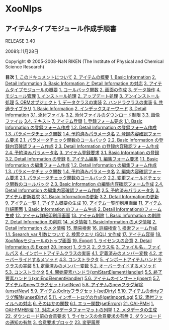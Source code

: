 # XooNIps

## アイテムタイプモジュール作成手順書

RELEASE 3.40

2008年11月28日

Copyright © 2005-2008-NaN RIKEN \(The Institute of Physical and Chemical Science Research\)

 **目次** [1. このドキュメントについて](https://github.com/XoopsDocs/xoonips-developerguide/tree/a6a58e91b3c2fbad05284b6a55d66570e12e94d6/en/book/itemtype0/md_files/intro.html) [2. アイテムの概要](https://github.com/XoopsDocs/xoonips-developerguide/tree/a6a58e91b3c2fbad05284b6a55d66570e12e94d6/en/book/itemtype0/md_files/item.html) [1. Basic Information](https://github.com/XoopsDocs/xoonips-developerguide/tree/a6a58e91b3c2fbad05284b6a55d66570e12e94d6/en/book/itemtype0/md_files/item.html#item.basicinfo) [2. Detail Information](https://github.com/XoopsDocs/xoonips-developerguide/tree/a6a58e91b3c2fbad05284b6a55d66570e12e94d6/en/book/itemtype0/md_files/item.html#item.detailinfo) [3. Basic Information と Detail Information の対応](https://github.com/XoopsDocs/xoonips-developerguide/tree/a6a58e91b3c2fbad05284b6a55d66570e12e94d6/en/book/itemtype0/md_files/item.html#item.basic-detail) [3. アイテムタイプモジュールの概要](https://github.com/XoopsDocs/xoonips-developerguide/tree/a6a58e91b3c2fbad05284b6a55d66570e12e94d6/en/book/itemtype0/md_files/itemtype.html) [1. コールバック関数](https://github.com/XoopsDocs/xoonips-developerguide/tree/a6a58e91b3c2fbad05284b6a55d66570e12e94d6/en/book/itemtype0/md_files/itemtype.html#itemtype.callback) [2. 画面の作成](https://github.com/XoopsDocs/xoonips-developerguide/tree/a6a58e91b3c2fbad05284b6a55d66570e12e94d6/en/book/itemtype0/md_files/itemtype.html#itemtype.view) [3. データ操作](https://github.com/XoopsDocs/xoonips-developerguide/tree/a6a58e91b3c2fbad05284b6a55d66570e12e94d6/en/book/itemtype0/md_files/itemtype.html#itemtype.op) [4. モジュール管理](https://github.com/XoopsDocs/xoonips-developerguide/tree/a6a58e91b3c2fbad05284b6a55d66570e12e94d6/en/book/itemtype0/md_files/module.html) [1. インストール処理](https://github.com/XoopsDocs/xoonips-developerguide/tree/a6a58e91b3c2fbad05284b6a55d66570e12e94d6/en/book/itemtype0/md_files/module.html#module.install) [2. アップデート処理](https://github.com/XoopsDocs/xoonips-developerguide/tree/a6a58e91b3c2fbad05284b6a55d66570e12e94d6/en/book/itemtype0/md_files/module.html#module.update) [3. アンインストール処理](https://github.com/XoopsDocs/xoonips-developerguide/tree/a6a58e91b3c2fbad05284b6a55d66570e12e94d6/en/book/itemtype0/md_files/module.html#module.uninstall) [5. ORMオブジェクト](https://github.com/XoopsDocs/xoonips-developerguide/tree/a6a58e91b3c2fbad05284b6a55d66570e12e94d6/en/book/itemtype0/md_files/orm.html) [1. データクラスの実装](https://github.com/XoopsDocs/xoonips-developerguide/tree/a6a58e91b3c2fbad05284b6a55d66570e12e94d6/en/book/itemtype0/md_files/orm.html#orm.dataclass) [2. ハンドラクラスの実装](https://github.com/XoopsDocs/xoonips-developerguide/tree/a6a58e91b3c2fbad05284b6a55d66570e12e94d6/en/book/itemtype0/md_files/orm.html#orm.handlerclass) [6. 共通ライブラリ](https://github.com/XoopsDocs/xoonips-developerguide/tree/a6a58e91b3c2fbad05284b6a55d66570e12e94d6/en/book/itemtype0/md_files/commonlib.html) [1. Basic Information](https://github.com/XoopsDocs/xoonips-developerguide/tree/a6a58e91b3c2fbad05284b6a55d66570e12e94d6/en/book/itemtype0/md_files/commonlib.html#commonlib.basic) [2. インデックスキーワード](https://github.com/XoopsDocs/xoonips-developerguide/tree/a6a58e91b3c2fbad05284b6a55d66570e12e94d6/en/book/itemtype0/md_files/commonlib.html#comomnlib.indexkeyword) [3. Detail Information](https://github.com/XoopsDocs/xoonips-developerguide/tree/a6a58e91b3c2fbad05284b6a55d66570e12e94d6/en/book/itemtype0/md_files/commonlib.html#commonlib.detail) [3.1. 添付ファイル](https://github.com/XoopsDocs/xoonips-developerguide/tree/a6a58e91b3c2fbad05284b6a55d66570e12e94d6/en/book/itemtype0/md_files/commonlib.html#commonlib.detail.attachment) [3.2. 添付ファイルのダウンロード制限](https://github.com/XoopsDocs/xoonips-developerguide/tree/a6a58e91b3c2fbad05284b6a55d66570e12e94d6/en/book/itemtype0/md_files/commonlib.html#commonlib.detail.attachment_dl_limit) [3.3. 画像ファイル](https://github.com/XoopsDocs/xoonips-developerguide/tree/a6a58e91b3c2fbad05284b6a55d66570e12e94d6/en/book/itemtype0/md_files/commonlib.html#commonlib.detail.imagefile) [3.4. テキスト](https://github.com/XoopsDocs/xoonips-developerguide/tree/a6a58e91b3c2fbad05284b6a55d66570e12e94d6/en/book/itemtype0/md_files/commonlib.html#commonlib.detail.text) [7. アイテム登録](https://github.com/XoopsDocs/xoonips-developerguide/tree/a6a58e91b3c2fbad05284b6a55d66570e12e94d6/en/book/itemtype0/md_files/register.html) [1. 登録フォーム要求](https://github.com/XoopsDocs/xoonips-developerguide/tree/a6a58e91b3c2fbad05284b6a55d66570e12e94d6/en/book/itemtype0/md_files/register.html#register.form) [1.1. Basic Information の登録フォーム作成](https://github.com/XoopsDocs/xoonips-developerguide/tree/a6a58e91b3c2fbad05284b6a55d66570e12e94d6/en/book/itemtype0/md_files/register.html#register.form.basic) [1.2. Detail Information の登録フォーム作成](https://github.com/XoopsDocs/xoonips-developerguide/tree/a6a58e91b3c2fbad05284b6a55d66570e12e94d6/en/book/itemtype0/md_files/register.html#register.form.detail) [1.3. パラメータチェック関数](https://github.com/XoopsDocs/xoonips-developerguide/tree/a6a58e91b3c2fbad05284b6a55d66570e12e94d6/en/book/itemtype0/md_files/register.html#register.form.paramcheck) [1.4. 予約済みパラメータ名](https://github.com/XoopsDocs/xoonips-developerguide/tree/a6a58e91b3c2fbad05284b6a55d66570e12e94d6/en/book/itemtype0/md_files/register.html#register.form.reservedparam) [2. 登録内容確認フォーム要求](https://github.com/XoopsDocs/xoonips-developerguide/tree/a6a58e91b3c2fbad05284b6a55d66570e12e94d6/en/book/itemtype0/md_files/register.html#register.confirm) [2.1. パラメータチェック関数のコールバック](https://github.com/XoopsDocs/xoonips-developerguide/tree/a6a58e91b3c2fbad05284b6a55d66570e12e94d6/en/book/itemtype0/md_files/register.html#register.confirm.callback) [2.2. Basic Information の登録内容確認フォーム作成](https://github.com/XoopsDocs/xoonips-developerguide/tree/a6a58e91b3c2fbad05284b6a55d66570e12e94d6/en/book/itemtype0/md_files/register.html#register.confirm.basic) [2.3. Detail Information の登録内容確認フォーム作成](https://github.com/XoopsDocs/xoonips-developerguide/tree/a6a58e91b3c2fbad05284b6a55d66570e12e94d6/en/book/itemtype0/md_files/register.html#register.confirm.detail) [2.4. 予約済みパラメータ名](https://github.com/XoopsDocs/xoonips-developerguide/tree/a6a58e91b3c2fbad05284b6a55d66570e12e94d6/en/book/itemtype0/md_files/register.html#register.confirm.reservedparam) [3. アイテム登録要求](https://github.com/XoopsDocs/xoonips-developerguide/tree/a6a58e91b3c2fbad05284b6a55d66570e12e94d6/en/book/itemtype0/md_files/register.html#register.query) [3.1. Basic Information の登録](https://github.com/XoopsDocs/xoonips-developerguide/tree/a6a58e91b3c2fbad05284b6a55d66570e12e94d6/en/book/itemtype0/md_files/register.html#register.query.basic) [3.2. Detail Information の登録](https://github.com/XoopsDocs/xoonips-developerguide/tree/a6a58e91b3c2fbad05284b6a55d66570e12e94d6/en/book/itemtype0/md_files/register.html#register.query.detail) [8. アイテム編集](https://github.com/XoopsDocs/xoonips-developerguide/tree/a6a58e91b3c2fbad05284b6a55d66570e12e94d6/en/book/itemtype0/md_files/edit.html) [1. 編集フォーム要求](https://github.com/XoopsDocs/xoonips-developerguide/tree/a6a58e91b3c2fbad05284b6a55d66570e12e94d6/en/book/itemtype0/md_files/edit.html#edit.form) [1.1. Basic Information の編集フォーム作成](https://github.com/XoopsDocs/xoonips-developerguide/tree/a6a58e91b3c2fbad05284b6a55d66570e12e94d6/en/book/itemtype0/md_files/edit.html#edit.form.basic) [1.2. Detail Information の編集フォーム作成](https://github.com/XoopsDocs/xoonips-developerguide/tree/a6a58e91b3c2fbad05284b6a55d66570e12e94d6/en/book/itemtype0/md_files/edit.html#edit.form.detail) [1.3. パラメータチェック関数](https://github.com/XoopsDocs/xoonips-developerguide/tree/a6a58e91b3c2fbad05284b6a55d66570e12e94d6/en/book/itemtype0/md_files/edit.html#edit.form.paramcheck) [1.4. 予約済みパラメータ名](https://github.com/XoopsDocs/xoonips-developerguide/tree/a6a58e91b3c2fbad05284b6a55d66570e12e94d6/en/book/itemtype0/md_files/edit.html#edit.form.reservedparam) [2. 編集内容確認フォーム要求](https://github.com/XoopsDocs/xoonips-developerguide/tree/a6a58e91b3c2fbad05284b6a55d66570e12e94d6/en/book/itemtype0/md_files/edit.html#edit.confirm) [2.1. パラメータチェック関数のコールバック](https://github.com/XoopsDocs/xoonips-developerguide/tree/a6a58e91b3c2fbad05284b6a55d66570e12e94d6/en/book/itemtype0/md_files/edit.html#edit.confirm.callback) [2.2. 変更フィールドチェック関数のコールバック](https://github.com/XoopsDocs/xoonips-developerguide/tree/a6a58e91b3c2fbad05284b6a55d66570e12e94d6/en/book/itemtype0/md_files/edit.html#edit.confirm.modifedfilds) [2.3. Basic Information の編集内容確認フォーム作成](https://github.com/XoopsDocs/xoonips-developerguide/tree/a6a58e91b3c2fbad05284b6a55d66570e12e94d6/en/book/itemtype0/md_files/edit.html#edit.confirm.basic) [2.4. Detail Information の編集内容確認フォーム作成](https://github.com/XoopsDocs/xoonips-developerguide/tree/a6a58e91b3c2fbad05284b6a55d66570e12e94d6/en/book/itemtype0/md_files/edit.html#edit.confirm.detail) [2.5. 予約済みパラメータ名](https://github.com/XoopsDocs/xoonips-developerguide/tree/a6a58e91b3c2fbad05284b6a55d66570e12e94d6/en/book/itemtype0/md_files/edit.html#edit.confirm.reservedparam) [3. アイテム更新要求](https://github.com/XoopsDocs/xoonips-developerguide/tree/a6a58e91b3c2fbad05284b6a55d66570e12e94d6/en/book/itemtype0/md_files/edit.html#edit.query) [3.1. Basic Informationの更新](https://github.com/XoopsDocs/xoonips-developerguide/tree/a6a58e91b3c2fbad05284b6a55d66570e12e94d6/en/book/itemtype0/md_files/edit.html#edit.query.basic) [3.2. Detail Informationの更新](https://github.com/XoopsDocs/xoonips-developerguide/tree/a6a58e91b3c2fbad05284b6a55d66570e12e94d6/en/book/itemtype0/md_files/edit.html#edit.query.detail) [9. アイテム一覧](https://github.com/XoopsDocs/xoonips-developerguide/tree/a6a58e91b3c2fbad05284b6a55d66570e12e94d6/en/book/itemtype0/md_files/list.html) [1. アイテム概要の生成](https://github.com/XoopsDocs/xoonips-developerguide/tree/a6a58e91b3c2fbad05284b6a55d66570e12e94d6/en/book/itemtype0/md_files/list.html#list.summary) [10. アイテム一覧印刷用画面](https://github.com/XoopsDocs/xoonips-developerguide/tree/a6a58e91b3c2fbad05284b6a55d66570e12e94d6/en/book/itemtype0/md_files/printlist.html) [11. アイテム詳細画面](https://github.com/XoopsDocs/xoonips-developerguide/tree/a6a58e91b3c2fbad05284b6a55d66570e12e94d6/en/book/itemtype0/md_files/detail.html) [1. Basic Information のフォーム生成](https://github.com/XoopsDocs/xoonips-developerguide/tree/a6a58e91b3c2fbad05284b6a55d66570e12e94d6/en/book/itemtype0/md_files/detail.html#detail.basic) [2. Detail Informationのフォーム生成](https://github.com/XoopsDocs/xoonips-developerguide/tree/a6a58e91b3c2fbad05284b6a55d66570e12e94d6/en/book/itemtype0/md_files/detail.html#detail.detail) [12. アイテム詳細印刷用画面](https://github.com/XoopsDocs/xoonips-developerguide/tree/a6a58e91b3c2fbad05284b6a55d66570e12e94d6/en/book/itemtype0/md_files/print.html) [13. アイテム削除](https://github.com/XoopsDocs/xoonips-developerguide/tree/a6a58e91b3c2fbad05284b6a55d66570e12e94d6/en/book/itemtype0/md_files/delete.html) [1. Basic Information の削除](https://github.com/XoopsDocs/xoonips-developerguide/tree/a6a58e91b3c2fbad05284b6a55d66570e12e94d6/en/book/itemtype0/md_files/delete.html#delete.basic) [2. Detail Information の削除](https://github.com/XoopsDocs/xoonips-developerguide/tree/a6a58e91b3c2fbad05284b6a55d66570e12e94d6/en/book/itemtype0/md_files/delete.html#delete.detail) [14. メタ情報](https://github.com/XoopsDocs/xoonips-developerguide/tree/a6a58e91b3c2fbad05284b6a55d66570e12e94d6/en/book/itemtype0/md_files/metainfo.html) [1. BasicInformation のメタ情報](https://github.com/XoopsDocs/xoonips-developerguide/tree/a6a58e91b3c2fbad05284b6a55d66570e12e94d6/en/book/itemtype0/md_files/metainfo.html#metainfo.basic) [2. Detail Information のメタ情報](https://github.com/XoopsDocs/xoonips-developerguide/tree/a6a58e91b3c2fbad05284b6a55d66570e12e94d6/en/book/itemtype0/md_files/metainfo.html#metainfo.detail) [15. 簡易検索](https://github.com/XoopsDocs/xoonips-developerguide/tree/a6a58e91b3c2fbad05284b6a55d66570e12e94d6/en/book/itemtype0/md_files/quicksearch.html) [16. 詳細検索](https://github.com/XoopsDocs/xoonips-developerguide/tree/a6a58e91b3c2fbad05284b6a55d66570e12e94d6/en/book/itemtype0/md_files/advancedsearch.html) [1. 検索フォーム作成](https://github.com/XoopsDocs/xoonips-developerguide/tree/a6a58e91b3c2fbad05284b6a55d66570e12e94d6/en/book/itemtype0/md_files/advancedsearch.html#advancedsearch.form) [1.1. $search\_var 引数について](https://github.com/XoopsDocs/xoonips-developerguide/tree/a6a58e91b3c2fbad05284b6a55d66570e12e94d6/en/book/itemtype0/md_files/advancedsearch.html#advancedsearch.form.arguments) [2. 検索クエリ \(SQL\) 文作成](https://github.com/XoopsDocs/xoonips-developerguide/tree/a6a58e91b3c2fbad05284b6a55d66570e12e94d6/en/book/itemtype0/md_files/advancedsearch.html#advancedsearch.query) [17. アイテム容量](https://github.com/XoopsDocs/xoonips-developerguide/tree/a6a58e91b3c2fbad05284b6a55d66570e12e94d6/en/book/itemtype0/md_files/capacity.html) [18. XooNIpsモジュールのトップ画面](https://github.com/XoopsDocs/xoonips-developerguide/tree/a6a58e91b3c2fbad05284b6a55d66570e12e94d6/en/book/itemtype0/md_files/module_top.html) [19. Export](https://github.com/XoopsDocs/xoonips-developerguide/tree/a6a58e91b3c2fbad05284b6a55d66570e12e94d6/en/book/itemtype0/md_files/export.html) [1. ライセンスの合意](https://github.com/XoopsDocs/xoonips-developerguide/tree/a6a58e91b3c2fbad05284b6a55d66570e12e94d6/en/book/itemtype0/md_files/export.html#export.license) [2. Detail Information の Export](https://github.com/XoopsDocs/xoonips-developerguide/tree/a6a58e91b3c2fbad05284b6a55d66570e12e94d6/en/book/itemtype0/md_files/export.html#export.detail) [20. Import](https://github.com/XoopsDocs/xoonips-developerguide/tree/a6a58e91b3c2fbad05284b6a55d66570e12e94d6/en/book/itemtype0/md_files/import.html) [1. クラス](https://github.com/XoopsDocs/xoonips-developerguide/tree/a6a58e91b3c2fbad05284b6a55d66570e12e94d6/en/book/itemtype0/md_files/import.html#import.classstructure) [2. クラス名](https://github.com/XoopsDocs/xoonips-developerguide/tree/a6a58e91b3c2fbad05284b6a55d66570e12e94d6/en/book/itemtype0/md_files/import.html#import.implement.classname) [3. ファイル名，ファイルパス](https://github.com/XoopsDocs/xoonips-developerguide/tree/a6a58e91b3c2fbad05284b6a55d66570e12e94d6/en/book/itemtype0/md_files/import.html#import.filename) [4. インポートアイテムクラスの実装](https://github.com/XoopsDocs/xoonips-developerguide/tree/a6a58e91b3c2fbad05284b6a55d66570e12e94d6/en/book/itemtype0/md_files/import.html#import.implement.importitem) [4.1. 定義済みのメンバー変数](https://github.com/XoopsDocs/xoonips-developerguide/tree/a6a58e91b3c2fbad05284b6a55d66570e12e94d6/en/book/itemtype0/md_files/import.html#import.implement.importitem.members) [4.2. オーバーライドするメソッド](https://github.com/XoopsDocs/xoonips-developerguide/tree/a6a58e91b3c2fbad05284b6a55d66570e12e94d6/en/book/itemtype0/md_files/import.html#import.implement.importitem.override) [4.3. コンストラクタ](https://github.com/XoopsDocs/xoonips-developerguide/tree/a6a58e91b3c2fbad05284b6a55d66570e12e94d6/en/book/itemtype0/md_files/import.html#import.implement.importitem.constructor) [5. インポートアイテムハンドラクラスの実装](https://github.com/XoopsDocs/xoonips-developerguide/tree/a6a58e91b3c2fbad05284b6a55d66570e12e94d6/en/book/itemtype0/md_files/import.html#import.implement.importitemhandler) [5.1. 定義済みのメンバー変数](https://github.com/XoopsDocs/xoonips-developerguide/tree/a6a58e91b3c2fbad05284b6a55d66570e12e94d6/en/book/itemtype0/md_files/import.html#import.implement.importitemhandler.members) [5.2. オーバーライドするメソッド](https://github.com/XoopsDocs/xoonips-developerguide/tree/a6a58e91b3c2fbad05284b6a55d66570e12e94d6/en/book/itemtype0/md_files/import.html#import.implement.importitemhandler.override) [5.3. コンストラクタ](https://github.com/XoopsDocs/xoonips-developerguide/tree/a6a58e91b3c2fbad05284b6a55d66570e12e94d6/en/book/itemtype0/md_files/import.html#import.implement.importitemhandler.constructor) [5.4. 開始要素ハンドラ\(xmlStartElementHandler\)](https://github.com/XoopsDocs/xoonips-developerguide/tree/a6a58e91b3c2fbad05284b6a55d66570e12e94d6/en/book/itemtype0/md_files/import.html#import.implement.importitemhandler.startelementhandler) [5.5. 終了要素ハンドラ\(xmlEndElementHandler\)](https://github.com/XoopsDocs/xoonips-developerguide/tree/a6a58e91b3c2fbad05284b6a55d66570e12e94d6/en/book/itemtype0/md_files/import.html#import.implement.importitemhandler.endelementhandler) [5.6. アイテムのインサート\(insert\)](https://github.com/XoopsDocs/xoonips-developerguide/tree/a6a58e91b3c2fbad05284b6a55d66570e12e94d6/en/book/itemtype0/md_files/import.html#import.implement.importitemhandler.insert) [5.7. アイテムのnewフラグセット\(setNew\)](https://github.com/XoopsDocs/xoonips-developerguide/tree/a6a58e91b3c2fbad05284b6a55d66570e12e94d6/en/book/itemtype0/md_files/import.html#import.implement.importitemhandler.setnew) [5.8. アイテムのnewフラグ解除\(unsetNew\)](https://github.com/XoopsDocs/xoonips-developerguide/tree/a6a58e91b3c2fbad05284b6a55d66570e12e94d6/en/book/itemtype0/md_files/import.html#import.implement.importitemhandler.unsetnew) [5.9. アイテムのdirtyフラグセット\(setDirty\)](https://github.com/XoopsDocs/xoonips-developerguide/tree/a6a58e91b3c2fbad05284b6a55d66570e12e94d6/en/book/itemtype0/md_files/import.html#import.implement.importitemhandler.setdirty) [5.10. アイテムのdirtyフラグ解除\(unsetDirty\)](https://github.com/XoopsDocs/xoonips-developerguide/tree/a6a58e91b3c2fbad05284b6a55d66570e12e94d6/en/book/itemtype0/md_files/import.html#import.implement.importitemhandler.unsetdirty) [5.11. インポートログの作成\(getImportLog\)](https://github.com/XoopsDocs/xoonips-developerguide/tree/a6a58e91b3c2fbad05284b6a55d66570e12e94d6/en/book/itemtype0/md_files/import.html#import.implement.importitemhandler.getimportlog) [5.12. 添付ファイルへの対応](https://github.com/XoopsDocs/xoonips-developerguide/tree/a6a58e91b3c2fbad05284b6a55d66570e12e94d6/en/book/itemtype0/md_files/import.html#import.implement.importitemhandler.attachment) [6. そのほかの関数](https://github.com/XoopsDocs/xoonips-developerguide/tree/a6a58e91b3c2fbad05284b6a55d66570e12e94d6/en/book/itemtype0/md_files/import.html#import.implement.functions) [6.1. エラー関数\(setErrors\)](https://github.com/XoopsDocs/xoonips-developerguide/tree/a6a58e91b3c2fbad05284b6a55d66570e12e94d6/en/book/itemtype0/md_files/import.html#import.implement.functions.seterrors) [21. OAI-PMH](https://github.com/XoopsDocs/xoonips-developerguide/tree/a6a58e91b3c2fbad05284b6a55d66570e12e94d6/en/book/itemtype0/md_files/oaipmh.html) [1. OAI-PMH処理](https://github.com/XoopsDocs/xoonips-developerguide/tree/a6a58e91b3c2fbad05284b6a55d66570e12e94d6/en/book/itemtype0/md_files/oaipmh.html#OAI-PMH.abstract) [1.1. 対応メタデータフォーマットの列挙](https://github.com/XoopsDocs/xoonips-developerguide/tree/a6a58e91b3c2fbad05284b6a55d66570e12e94d6/en/book/itemtype0/md_files/oaipmh.html#OAI-PMH.SupportMetadataFormat) [1.2. メタデータの生成](https://github.com/XoopsDocs/xoonips-developerguide/tree/a6a58e91b3c2fbad05284b6a55d66570e12e94d6/en/book/itemtype0/md_files/oaipmh.html#OAI-PMH.GetMetadata) [22. ダウンロード前の合意要求](https://github.com/XoopsDocs/xoonips-developerguide/tree/a6a58e91b3c2fbad05284b6a55d66570e12e94d6/en/book/itemtype0/md_files/download_confirm.html) [1. ライセンスの合意要求の有無](https://github.com/XoopsDocs/xoonips-developerguide/tree/a6a58e91b3c2fbad05284b6a55d66570e12e94d6/en/book/itemtype0/md_files/download_confirm.html#download_confirm.required) [2. ダウンロードの通知の有無](https://github.com/XoopsDocs/xoonips-developerguide/tree/a6a58e91b3c2fbad05284b6a55d66570e12e94d6/en/book/itemtype0/md_files/download_confirm.html#download_confirm.notify) [3. 合意要求ブロック](https://github.com/XoopsDocs/xoonips-developerguide/tree/a6a58e91b3c2fbad05284b6a55d66570e12e94d6/en/book/itemtype0/md_files/download_confirm.html#download_confirm.block) [23. 変更履歴](https://github.com/XoopsDocs/xoonips-developerguide/tree/a6a58e91b3c2fbad05284b6a55d66570e12e94d6/en/book/itemtype0/md_files/changelog.html)


